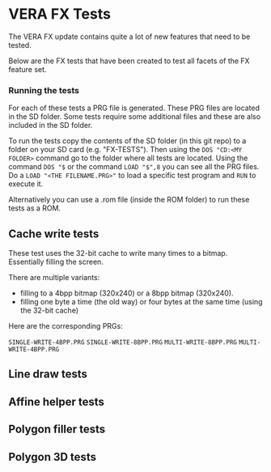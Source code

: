 
# VERA FX Tests

The VERA FX update contains quite a lot of new features that need to be tested.

Below are the FX tests that have been created to test all facets of the FX feature set.

### Running the tests

For each of these tests a PRG file is generated. These PRG files are located in the SD folder. 
Some tests require some additional files and these are also included in the SD folder.

To run the tests copy the contents of the SD folder (in this git repo) to a folder on your SD card (e.g. "FX-TESTS").
Then using the `DOS "CD:<MY FOLDER>` command go to the folder where all tests are located. 
Using the command `DOS "$` or the command `LOAD "$",8` you can see all the PRG files. 
Do a `LOAD "<THE FILENAME.PRG>"` to load a specific test program and `RUN` to execute it.

Alternatively you can use a .rom file (inside the ROM folder) to run these tests as a ROM.


## Cache write tests

These test uses the 32-bit cache to write many times to a bitmap. Essentially filling the screen.

There are multiple variants: 
  - filling to a 4bpp bitmap (320x240) or a 8bpp bitmap (320x240). 
  - filling one byte a time (the old way) or four bytes at the same time (using the 32-bit cache)

Here are the corresponding PRGs:

`SINGLE-WRITE-4BPP.PRG`
`SINGLE-WRITE-8BPP.PRG`
`MULTI-WRITE-8BPP.PRG`
`MULTI-WRITE-4BPP.PRG`

## Line draw tests




## Affine helper tests



## Polygon filler tests



## Polygon 3D tests